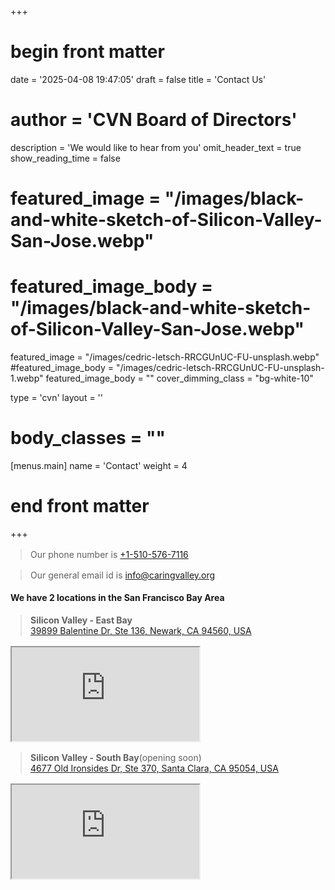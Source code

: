 +++
# begin front matter

date = '2025-04-08 19:47:05'
draft = false
title = 'Contact Us'
# author = 'CVN Board of Directors'
description = 'We would like to hear from you'
omit_header_text = true
show_reading_time = false

# featured_image = "/images/black-and-white-sketch-of-Silicon-Valley-San-Jose.webp"
# featured_image_body = "/images/black-and-white-sketch-of-Silicon-Valley-San-Jose.webp"

featured_image = "/images/cedric-letsch-RRCGUnUC-FU-unsplash.webp"
#featured_image_body = "/images/cedric-letsch-RRCGUnUC-FU-unsplash-1.webp"
featured_image_body = ""
cover_dimming_class = "bg-white-10"

type = 'cvn'
layout = ''
# body_classes = ""

[menus.main]
  name = 'Contact'
  weight = 4

# end front matter
+++

<!-- ![SF Bay Pencil sketch](</images/San-Francisco-South-Bay-pencil-sketch.webp>) -->

<div class="f4 flex-ns flex-wrap items-center justify-between flex-row">
  <blockquote class="w-100" style="margin: 1rem;">Our phone number is <a class="link nowrap" href="tel:+15105767116" >+1-510-576-7116</a></blockquote>
  <blockquote class="w-100" style="margin: 1rem;" >Our general email id is <a class="link" href="info@caringvalley.org" target="_blank">info@caringvalley.org</a></blockquote>
  <h4 class="w-100 tc f4 near-black">We have 2 locations in the San&nbsp;Francisco Bay&nbsp;Area</h4>
  <div class="flex-ns flex-column w-100">
    <blockquote class="w-100" style="margin: 1rem;">
      <b>Silicon Valley - East Bay</b><br>
      <a class="link" href="https://maps.app.goo.gl/Ms2jGd8GTbSNdefJ6" target="_blank">
      39899&nbsp;Balentine&nbsp;Dr, Ste&nbsp;136,
      Newark,&nbsp;CA&nbsp;94560, USA</a>
    </blockquote>
    <iframe class="ph4 w-90 bw0" src="https://maps.google.com/maps?hl=en&q=39899%20BALENTINE%20DR%2C%20STE%20136&t=&z=14&ie=UTF8&iwloc=B&output=embed" allowfullscreen="" loading="lazy" referrerpolicy="no-referrer-when-downgrade"></iframe>
  </div>
  <div class="flex-ns flex-column w-100">
    <blockquote class="w-100" style="margin: 1rem;">
      <b>Silicon Valley - South Bay</b><span class="dib fade-out pl2-ns">(opening soon)</span><br>
      <a class="link" href="https://maps.app.goo.gl/33NrJCET7Bh9yjG8A" target="_blank">
      4677&nbsp;Old&nbsp;Ironsides&nbsp;Dr, Ste&nbsp;370,
      Santa&nbsp;Clara,&nbsp;CA&nbsp;95054, USA</a>
    </blockquote>
    <iframe class="ph4 w-90 bw0" src="https://www.google.com/maps/embed?pb=!1m18!1m12!1m3!1d3169.636777901431!2d-121.98139448698021!3d37.39842127196611!2m3!1f0!2f0!3f0!3m2!1i1024!2i768!4f13.1!3m3!1m2!1s0x808fc9c577379c61%3A0x77272af5daaa4e1d!2sParkway%20Plaza%2C%204677%20Old%20Ironsides%20Dr%2C%20Santa%20Clara%2C%20CA%2095054!5e0!3m2!1sen!2sus!4v1747107923484!5m2!1sen!2sus" allowfullscreen="" loading="lazy" referrerpolicy="no-referrer-when-downgrade"></iframe>
  </div>
</div>